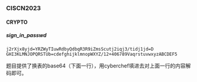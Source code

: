 ### CISCN2023

#### CRYPTO

##### sign_in_passwd

```
j2rXjx8yjd=YRZWyTIuwRdbyQdbqR3R9iZmsScutj2iqj3/tidj1jd=D
GHI3KLMNJOPQRSTUb=cdefghijklmnopWXYZ/12+406789VaqrstuvwxyzABCDEF5
```

题目提供了换表的base64（下面一行），用cyberchef填进去对上面一行的内容解码即可。